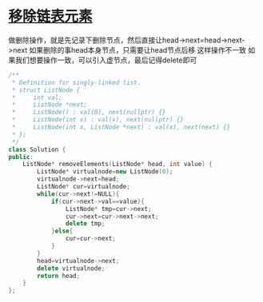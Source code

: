 # [移除链表元素](https://leetcode.cn/problems/remove-linked-list-elements/description/)

做删除操作，就是先记录下删除节点，然后直接让head->next=head->next->next
如果删除的事head本身节点，只需要让head节点后移
这样操作不一致
如果我们想要操作一致，可以引入虚节点，最后记得delete即可

```cpp
/**
 * Definition for singly-linked list.
 * struct ListNode {
 *     int val;
 *     ListNode *next;
 *     ListNode() : val(0), next(nullptr) {}
 *     ListNode(int x) : val(x), next(nullptr) {}
 *     ListNode(int x, ListNode *next) : val(x), next(next) {}
 * };
 */
class Solution {
public:
    ListNode* removeElements(ListNode* head, int value) {
        ListNode* virtualnode=new ListNode(0);
        virtualnode->next=head;
        ListNode* cur=virtualnode;
        while(cur->next!=NULL){
            if(cur->next->val==value){
                ListNode* tmp=cur->next;
                cur->next=cur->next->next;
                delete tmp;
            }else{
                cur=cur->next;
            }
        }
        head=virtualnode->next;
        delete virtualnode;
        return head;
    }
};
```